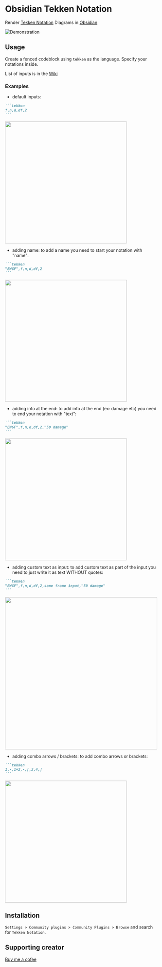# Obsidian Tekken Notation

Render [Tekken Notation](https://tekken.fandom.com/wiki/Move_Terminology) Diagrams in [Obsidian](https://obsidian.md)

![Demonstration](https://i.imgur.com/hCePE7w.gif)

## Usage
Create a fenced codeblock using `tekken` as the language.
Specify your notations inside.

List of inputs is in the [Wiki](https://github.com/OpTi9/obsidian-tekken-notation/wiki)

### Examples

- default inputs:
~~~markdown
```tekken
f,n,d,df,2
```
~~~

<img src="https://i.imgur.com/OKTceN5.png" width="400">

- adding name:
to add a name you need to start your notation with "name":
~~~markdown
```tekken
"EWGF",f,n,d,df,2
```
~~~

<img src="https://i.imgur.com/gD8dCph.png" width="400">

- adding info at the end:
to add info at the end (ex: damage etc) you need to end your notation with "text":
~~~markdown
```tekken
"EWGF",f,n,d,df,2,"50 damage"
```
~~~

<img src="https://i.imgur.com/eA2l7dh.png" width="400">

- adding custom text as input:
to add custom text as part of the input you need to just write it as text WITHOUT quotes:
~~~markdown
```tekken
"EWGF",f,n,d,df,2,same frame input,"50 damage"
```
~~~

<img src="https://i.imgur.com/mgxpkY3.png" width="500">

- adding combo arrows / brackets:
to add combo arrows or brackets:
~~~markdown
```tekken
1,-,1+2,-,[,3,4,]
```
~~~

<img src="https://i.imgur.com/wfdub4P.png" width="400">

## Installation
`Settings > Community plugins > Community Plugins > Browse` and search for `Tekken Notation`.

## Supporting creator
[Buy me a cofee](https://www.buymeacoffee.com/opti9)
